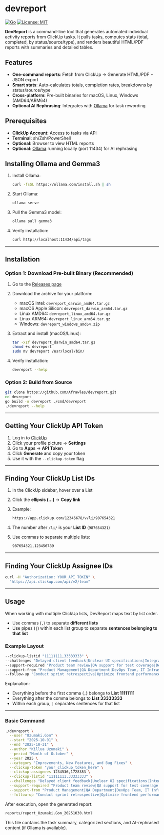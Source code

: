 # devreport

[![Go](https://img.shields.io/badge/Go-1.21%2B-blue.svg)](https://golang.org/) [![License: MIT](https://img.shields.io/badge/License-MIT-yellow.svg)](https://opensource.org/licenses/MIT)

**DevReport** is a command-line tool that generates automated individual activity reports from ClickUp tasks. It pulls tasks, computes stats (total, completed, by status/source/type), and renders beautiful HTML/PDF reports with summaries and detailed tables.

## Features

- **One-command reports**: Fetch from ClickUp → Generate HTML/PDF + JSON export  
- **Smart stats**: Auto-calculates totals, completion rates, breakdowns by status/source/type  
- **Cross-platform**: Pre-built binaries for macOS, Linux, Windows (AMD64/ARM64)  
- **Optional AI Rephrasing**: Integrates with [Ollama](https://ollama.com/) for task rewording  

## Prerequisites

- **ClickUp Account**: Access to tasks via API  
- **Terminal**: sh/Zsh/PowerShell  
- **Optional**: Browser to view HTML reports  
- **Optional**: [Ollama](https://ollama.com/) running locally (port 11434) for AI rephrasing  

## Installing Ollama and Gemma3

1. Install Ollama:

   ```sh
   curl -fsSL https://ollama.com/install.sh | sh
   ```

2. Start Ollama:

   ```sh
   ollama serve
   ```

3. Pull the Gemma3 model:

   ```sh
   ollama pull gemma3
   ```

4. Verify installation:

   ```sh
   curl http://localhost:11434/api/tags
   ```

---

## Installation

### Option 1: Download Pre-built Binary (Recommended)

1. Go to the [Releases page](https://github.com/Afrawles/devreport/releases)
2. Download the archive for your platform:
   - macOS Intel: `devreport_darwin_amd64.tar.gz`
   - macOS Apple Silicon: `devreport_darwin_arm64.tar.gz`
   - Linux AMD64: `devreport_linux_amd64.tar.gz`
   - Linux ARM64: `devreport_linux_arm64.tar.gz`
   - Windows: `devreport_windows_amd64.zip`

3. Extract and install (macOS/Linux):

   ```sh
   tar -xzf devreport_darwin_amd64.tar.gz
   chmod +x devreport
   sudo mv devreport /usr/local/bin/
   ```

4. Verify installation:

   ```sh
   devreport --help
   ```

### Option 2: Build from Source

```sh
git clone https://github.com/Afrawles/devreport.git
cd devreport
go build -o devreport ./cmd/devreport
./devreport --help
```

---

## Getting Your ClickUp API Token

1. Log in to [ClickUp](https://app.clickup.com)
2. Click your profile picture → **Settings**
3. Go to **Apps** → **API Token**
4. Click **Generate** and copy your token
5. Use it with the `--clickup-token` flag

---

## Finding Your ClickUp List IDs

1. In the ClickUp sidebar, hover over a List  
2. Click the **ellipsis (...)** → **Copy link**  
3. Example:

   ```sh
   https://app.clickup.com/12345678/v/li/987654321
   ```

4. The number after `/li/` is your **List ID** (`987654321`)  
5. Use commas to separate multiple lists:

   ```sh
   987654321,123456789
   ```

---

## Finding Your ClickUp Assignee IDs

```sh
curl -H "Authorization: YOUR_API_TOKEN" \
  "https://api.clickup.com/api/v2/team"
```

---

## Usage

When working with multiple ClickUp lists, DevReport maps text by list order.

- Use commas (`,`) to separate **different lists**
- Use pipes (`|`) within each list group to separate **sentences belonging to that list**

### Example Layout

```sh
--clickup-listid "11111111,33333333" \
--challenges "Delayed client feedback|Unclear UI specifications|Integration issues with payment service, Server maintenance downtime|Third-party API instability|Deployment delays" \
--support-required "Product team review|QA support for test coverage|DevOps for CI/CD automation, Management alignment|Database admin support|Load testing assistance" \
--support-from "Product Management|QA Department|DevOps Team, IT Infrastructure|Backend Team|Project Management Office" \
--follow-up "Conduct sprint retrospective|Optimize frontend performance|Write integration tests, Refactor legacy modules|Enhance documentation|Evaluate monitoring tools"
```

Explanation:

- Everything before the first comma (`,`) belongs to **List 11111111**  
- Everything after the comma belongs to **List 33333333**  
- Within each group, `|` separates sentences for that list  

---

### Basic Command

```sh
./devreport \
  --user "Uzumaki.Gon" \
  --start "2025-10-01" \
  --end "2025-10-31" \
  --author "Killua Uzumaki" \
  --period "Month of October" \
  --year 2025 \
  --category "Improvements, New Features, and Bug Fixes" \
  --clickup-token "your_clickup_token_here" \
  --clickup-assignees 1234536,1728383 \
  --clickup-listid "11111111,33333333" \
  --challenges "Delayed client feedback|Unclear UI specifications|Integration issues with payment service, Server maintenance downtime|Third-party API instability|Deployment delays" \
  --support-required "Product team review|QA support for test coverage|DevOps for CI/CD automation, Management alignment|Database admin support|Load testing assistance" \
  --support-from "Product Management|QA Department|DevOps Team, IT Infrastructure|Backend Team|Project Management Office" \
  --follow-up "Conduct sprint retrospective|Optimize frontend performance|Write integration tests, Refactor legacy modules|Enhance documentation|Evaluate monitoring tools"
```

After execution, open the generated report:

```sh
reports/report_Uzumaki.Gon_20251030.html
```

This file contains the task summary, categorized sections, and AI-rephrased content (if Ollama is available).
